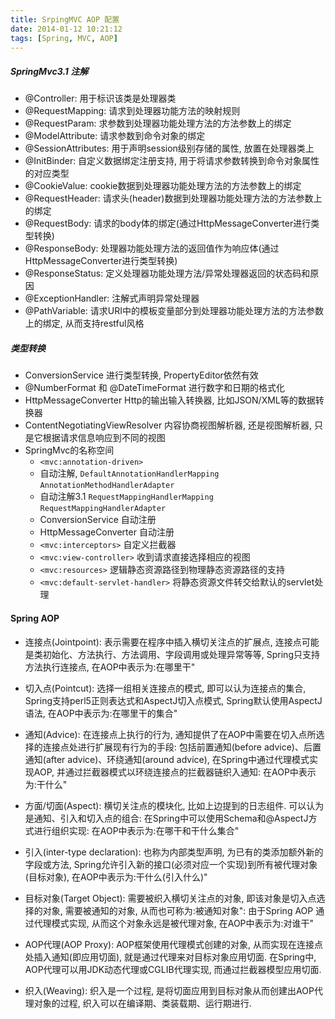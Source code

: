 ```yaml
---
title: SrpingMVC AOP 配置
date: 2014-01-12 10:21:12
tags: [Spring, MVC, AOP]
---
```


##### SpringMvc3.1 注解
- @Controller: 用于标识该类是处理器类
- @RequestMapping: 请求到处理器功能方法的映射规则
- @RequestParam: 求参数到处理器功能处理方法的方法参数上的绑定
- @ModelAttribute: 请求参数到命令对象的绑定
- @SessionAttributes: 用于声明session级别存储的属性, 放置在处理器类上
- @InitBinder: 自定义数据绑定注册支持, 用于将请求参数转换到命令对象属性的对应类型
- @CookieValue: cookie数据到处理器功能处理方法的方法参数上的绑定
- @RequestHeader: 请求头(header)数据到处理器功能处理方法的方法参数上的绑定
- @RequestBody: 请求的body体的绑定(通过HttpMessageConverter进行类型转换)
- @ResponseBody: 处理器功能处理方法的返回值作为响应体(通过HttpMessageConverter进行类型转换)
- @ResponseStatus: 定义处理器功能处理方法/异常处理器返回的状态码和原因
- @ExceptionHandler: 注解式声明异常处理器
- @PathVariable: 请求URI中的模板变量部分到处理器功能处理方法的方法参数上的绑定, 从而支持restful风格

<!-- more -->

##### 类型转换
- ConversionService 进行类型转换, PropertyEditor依然有效
- @NumberFormat 和 @DateTimeFormat 进行数字和日期的格式化
- HttpMessageConverter Http的输出输入转换器, 比如JSON/XML等的数据转换器
- ContentNegotiatingViewResolver 内容协商视图解析器, 还是视图解析器, 只是它根据请求信息响应到不同的视图
- SpringMvc的名称空间
	- `<mvc:annotation-driven>`
	- 自动注解, `DefaultAnnotationHandlerMapping` `AnnotationMethodHandlerAdapter`
	- 自动注解3.1 `RequestMappingHandlerMapping ` `RequestMappingHandlerAdapter`
	- ConversionService 自动注册
	- HttpMessageConverter 自动注册
	- `<mvc:interceptors>` 自定义拦截器
	- `<mvc:view-controller>` 收到请求直接选择相应的视图
	- `<mvc:resources>` 逻辑静态资源路径到物理静态资源路径的支持
	- `<mvc:default-servlet-handler>` 将静态资源文件转交给默认的servlet处理

#### Spring AOP
- 连接点(Jointpoint): 表示需要在程序中插入横切关注点的扩展点, 连接点可能是类初始化、方法执行、方法调用、字段调用或处理异常等等, Spring只支持方法执行连接点, 在AOP中表示为:在哪里干"

- 切入点(Pointcut): 选择一组相关连接点的模式, 即可以认为连接点的集合, Spring支持perl5正则表达式和AspectJ切入点模式, Spring默认使用AspectJ语法, 在AOP中表示为:在哪里干的集合"

- 通知(Advice): 在连接点上执行的行为, 通知提供了在AOP中需要在切入点所选择的连接点处进行扩展现有行为的手段: 包括前置通知(before advice)、后置通知(after advice)、环绕通知(around advice), 在Spring中通过代理模式实现AOP, 并通过拦截器模式以环绕连接点的拦截器链织入通知: 在AOP中表示为:干什么"

- 方面/切面(Aspect): 横切关注点的模块化, 比如上边提到的日志组件. 可以认为是通知、引入和切入点的组合: 在Spring中可以使用Schema和@AspectJ方式进行组织实现: 在AOP中表示为:在哪干和干什么集合"

- 引入(inter-type declaration): 也称为内部类型声明, 为已有的类添加额外新的字段或方法, Spring允许引入新的接口(必须对应一个实现)到所有被代理对象(目标对象), 在AOP中表示为:干什么(引入什么)"

- 目标对象(Target Object): 需要被织入横切关注点的对象, 即该对象是切入点选择的对象, 需要被通知的对象, 从而也可称为:被通知对象": 由于Spring AOP 通过代理模式实现, 从而这个对象永远是被代理对象, 在AOP中表示为:对谁干"

- AOP代理(AOP Proxy): AOP框架使用代理模式创建的对象, 从而实现在连接点处插入通知(即应用切面), 就是通过代理来对目标对象应用切面. 在Spring中, AOP代理可以用JDK动态代理或CGLIB代理实现, 而通过拦截器模型应用切面.

- 织入(Weaving): 织入是一个过程, 是将切面应用到目标对象从而创建出AOP代理对象的过程, 织入可以在编译期、类装载期、运行期进行.
